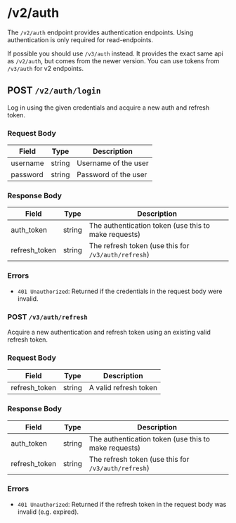 # /v2/auth

The `/v2/auth` endpoint provides authentication endpoints. Using authentication is only required for read-endpoints.

If possible you should use `/v3/auth` instead. It provides the exact same api as `/v2/auth`, but comes from the newer version. You can use tokens from `/v3/auth` for v2 endpoints.

## POST `/v2/auth/login`

Log in using the given credentials and acquire a new auth and refresh token.

### Request Body

| Field    | Type   | Description          |
| -------- | ------ | -------------------- |
| username | string | Username of the user |
| password | string | Password of the user |

### Response Body

| Field         | Type   | Description                                          |
| ------------- | ------ | ---------------------------------------------------- |
| auth_token    | string | The authentication token (use this to make requests) |
| refresh_token | string | The refresh token (use this for `/v3/auth/refresh`)  |

### Errors

- `401 Unauthorized`: Returned if the credentials in the request body were invalid.

### POST `/v3/auth/refresh`

Acquire a new authentication and refresh token using an existing valid refresh token.

### Request Body

| Field         | Type   | Description           |
| ------------- | ------ | --------------------- |
| refresh_token | string | A valid refresh token |

### Response Body

| Field         | Type   | Description                                          |
| ------------- | ------ | ---------------------------------------------------- |
| auth_token    | string | The authentication token (use this to make requests) |
| refresh_token | string | The refresh token (use this for `/v3/auth/refresh`)  |

### Errors

- `401 Unauthorized`: Returned if the refresh token in the request body was invalid (e.g. expired).
